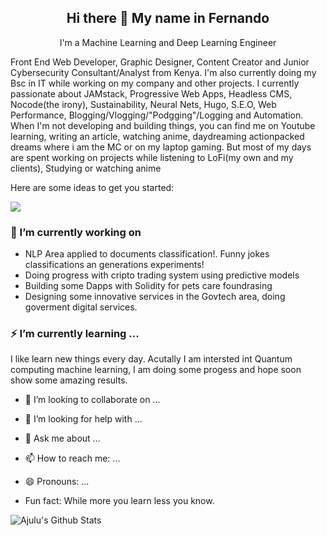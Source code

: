 <h2 align="center"> Hi there 👋 My name in Fernando</h2>

<p align="center">I'm a Machine Learning and Deep Learning Engineer 
  
  Front End Web Developer, Graphic Designer, Content Creator and Junior Cybersecurity Consultant/Analyst from Kenya.
I'm also currently doing my Bsc in IT while working on my company and other projects.
I currently passionate about JAMstack, Progressive Web Apps, Headless CMS, Nocode(the irony), Sustainability, Neural Nets, Hugo, S.E.O, Web Performance, Blogging/Vlogging/"Podgging"/Logging and Automation.
When I'm not developing and building things, you can find me on Youtube learning, writing an article, watching anime, daydreaming actionpacked dreams where i am the MC or on my laptop gaming. But most of my days are spent working on projects while listening to LoFi(my own and my clients), Studying or watching anime</p>


Here are some ideas to get you started:


<img align="center" src="https://github-readme-stats.vercel.app/api/<CARD_TYPE>/?username=<USERNAME>&theme=<THEME_NAME>" />

### 💼 I’m currently working on
- NLP Area applied to documents classification!. Funny jokes classifications an generations experiments!
- Doing progress with cripto trading system using predictive models
- Building some Dapps with Solidity for pets care foundrasing
- Designing some innovative services in the Govtech area, doing goverment digital services.

### ⚡ I’m currently learning ...

I like learn new things every day. Acutally I am intersted int Quantum computing machine learning, I am doing some progess and hope soon show some amazing results.


- 👯 I’m looking to collaborate on ...
- 🤔 I’m looking for help with ...
- 💬 Ask me about ...
- 📫 How to reach me: ...
- 😄 Pronouns: ...

- Fun fact: While more you learn less you know. 

![Ajulu's Github Stats](https://github-readme-stats.vercel.app/api?username=stephenajulu&show_icons=true&theme=radical)

